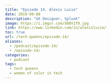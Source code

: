 ```yaml
---
title: "Episode 14. Alexis Lucio"
date: 2019-09-08
description: "UX Designer, Splunk"
image: https://i.imgur.com/XB8V1fO.jpg
link: https://www.linkedin.com/in/alexislucio/
toc: true
url: /tech-queens/episode-14/
aliases:
  - /podcast/episode-14/
  - /episode-14/
categories:
  - podcast
tags:
  - tech queens
  - women of color in tech
---
```

